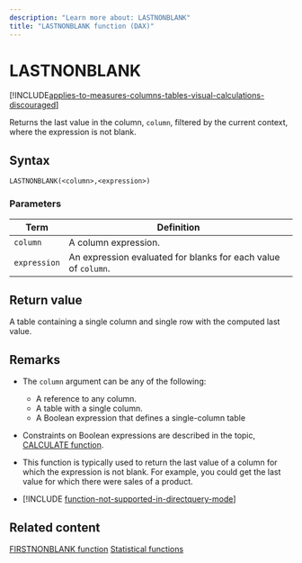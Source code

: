 ```yaml
---
description: "Learn more about: LASTNONBLANK"
title: "LASTNONBLANK function (DAX)"
---
```

# LASTNONBLANK

[!INCLUDE[applies-to-measures-columns-tables-visual-calculations-discouraged](includes/applies-to-measures-columns-tables-visual-calculations-discouraged.md)]

Returns the last value in the column, `column`, filtered by the current context, where the expression is not blank.

## Syntax

```dax
LASTNONBLANK(<column>,<expression>)
```

### Parameters

|Term|Definition|
|--------|--------------|
|`column`|A column expression.|
|`expression`|An expression evaluated for blanks for each value of `column`.|

## Return value

A table containing a single column and single row with the computed last value.

## Remarks

- The `column` argument can be any of the following:
  - A reference to any column.
  - A table with a single column.
  - A Boolean expression that defines a single-column table

- Constraints on Boolean expressions are described in the topic, [CALCULATE function](calculate-function-dax.md).

- This function is typically used to return the last value of a column for which the expression is not blank. For example, you could get the last value for which there were sales of a product.

- [!INCLUDE [function-not-supported-in-directquery-mode](includes/function-not-supported-in-directquery-mode.md)]

## Related content

[FIRSTNONBLANK function](firstnonblank-function-dax.md)
[Statistical functions](statistical-functions-dax.md)
